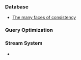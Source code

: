 ### Database
* [The many faces of consistency](the_many_faces_of_consistency)

### Query Optimization


### Stream System
* 
